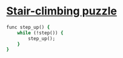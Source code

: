 [1]: http://rosettacode.org/wiki/Stair-climbing_puzzle

# [Stair-climbing puzzle][1]

```ruby
func step_up() {
    while (!step()) {
        step_up();
    }
}
```